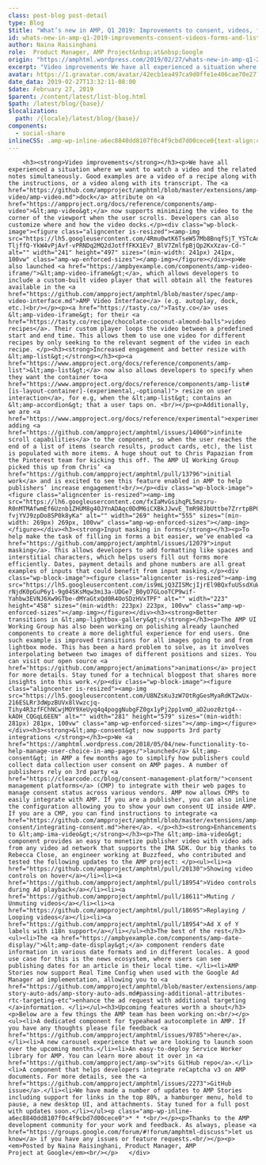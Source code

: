 ```yaml
---
class: post-blog post-detail
type: Blog
$title: "What’s new in AMP, Q1 2019: Improvements to consent, videos, forms and lists"
id: whats-new-in-amp-q1-2019-improvements-consent-videos-forms-and-lists
author: Naina Raisinghani
role:  Product Manager, AMP Project&nbsp;at&nbsp;Google
origin: "https://amphtml.wordpress.com/2019/02/27/whats-new-in-amp-q1-2019-improvements-consent-videos-forms-and-lists/amp/"
excerpt: "Video improvements We have all experienced a situation where we want to watch a video and the related notes simultaneously. Good examples are a video of a recipe along with the instructions, or a video along with its transcript. The dock attribute on &#60;amp-video&#62; now supports minimizing the video to the corner of the viewport [&#8230;]"
avatar: https://1.gravatar.com/avatar/42ecb1ea497ca9d0ffe1e406cae70e27?s=96&d=identicon&r=G
date_data: 2019-02-27T13:32:11-08:00
$date: February 27, 2019
$parent: /content/latest/list-blog.html
$path: /latest/blog/{base}/
$localization:
  path: /{locale}/latest/blog/{base}/
components:
  - social-share
inlineCSS: .amp-wp-inline-a6ec8840dd8107f0c4f9cbd7d00cece0{text-align:center;}
---
```


<div class="amp-wp-article-content">

		<h3><strong>Video improvements</strong></h3><p>We have all experienced a situation where we want to watch a video and the related notes simultaneously. Good examples are a video of a recipe along with the instructions, or a video along with its transcript. The <a href="https://github.com/ampproject/amphtml/blob/master/extensions/amp-video/amp-video.md">dock</a> attribute on <a href="https://ampproject.org/docs/reference/components/amp-video">&lt;amp-video&gt;</a> now supports minimizing the video to the corner of the viewport when the user scrolls. Developers can also customize where and how the video docks.</p><div class="wp-block-image"><figure class="aligncenter is-resized"><amp-img src="https://lh5.googleusercontent.com/4Rmu0wtK6TseW57Mb8BnqfSjT_YSTcAdBa5ZYQ8XJUtyxmpyglWPAx8QBg2ED2VLAbKvi-TljffQ-YkW4vPjAvf-vPRNDq2MQ2dJotffFKX1Ev7_BlV7ZmlfpBjQp2KxXzav-Cd-" alt="" width="241" height="497" sizes="(min-width: 241px) 241px, 100vw" class="amp-wp-enforced-sizes"></amp-img></figure></div><p>We also launched <a href="https://ampbyexample.com/components/amp-video-iframe/">&lt;amp-video-iframe&gt;</a>, which allows developers to include a custom-built video player that will obtain all the features available in the <a href="https://github.com/ampproject/amphtml/blob/master/spec/amp-video-interface.md">AMP Video Interface</a> (e.g. autoplay, dock, etc.)<br/></p><p><a href="https://tasty.co/">Tasty.co</a> uses &lt;amp-video-iframe&gt; for their <a href="https://tasty.co/recipe/chocolate-coconut-almond-balls">video recipes</a>. Their custom player loops the video between a predefined start and end time. This allows them to use one video for different recipes by only seeking to the relevant segment of the video in each recipe. </p><h3><strong>Increased engagement and better resize with &lt;amp-list&gt;</strong></h3><p><a href="https://www.ampproject.org/docs/reference/components/amp-list">&lt;amp-list&gt;</a> now also allows developers to specify when they want the container to<a href="https://www.ampproject.org/docs/reference/components/amp-list#[is-layout-container]-(experimental,-optional)"> resize on user interaction</a>, for e.g, when the &lt;amp-list&gt; contains an &lt;amp-accordion&gt; that a user taps on. <br/></p><p>Additionally, we are <a href="https://www.ampproject.org/docs/reference/experimental">experimentally</a> adding <a href="https://github.com/ampproject/amphtml/issues/14060">infinite scroll capabilities</a> to the component, so when the user reaches the end of a list of items (search results, product cards, etc), the list is populated with more items. A huge shout out to Chris Papazian from the Pinterest team for kicking this off. The AMP UI Working Group picked this up from Chris’ <a href="https://github.com/ampproject/amphtml/pull/13796">initial work</a> and is excited to see this feature enabled in AMP to help publishers’ increase engagement!<br/></p><div class="wp-block-image"><figure class="aligncenter is-resized"><amp-img src="https://lh6.googleusercontent.com/fxIaMvGsihqPL5mzsru-R0nMTMAfwmEf6Uznb1ZHUM8g4OJYnADAqc0DdM6iCXBkJJwvE_TmR98JbUttbe7ZrrtpBP0nc3Xv6npmu6J5r52NOcwb0p3-fvjYVJ9zpDo8SP0k8yKa" alt="" width="269" height="555" sizes="(min-width: 269px) 269px, 100vw" class="amp-wp-enforced-sizes"></amp-img></figure></div><h3><strong>Input masking in forms</strong></h3><p>To help make the task of filling in forms a bit easier, we’ve enabled <a href="https://github.com/ampproject/amphtml/issues/12079">input masking</a>. This allows developers to add formatting like spaces and interstitial characters, which helps users fill out forms more efficiently. Dates, payment details and phone numbers are all great examples of inputs that could benefit from input masking.</p><div class="wp-block-image"><figure class="aligncenter is-resized"><amp-img src="https://lh5.googleusercontent.com/is9mLjQ3ZISMcjIjrEl9BQxfuUSsdXuWnQCuKfk_-rNjdK0pGuP6y1-9g04SKsMqw3mi3a-UDGe7_B0yO7GLooTCP9wif-Yahbw3EVNJ6Xw9GTbe-dMYaGtxQd0R4OoSDzHVxTPF" alt="" width="223" height="458" sizes="(min-width: 223px) 223px, 100vw" class="amp-wp-enforced-sizes"></amp-img></figure></div><h3><strong>Better transitions in &lt;amp-lightbox-gallery&gt;</strong></h3><p>The AMP UI Working Group has also been working on polishing already launched components to create a more delightful experience for end users. One such example is improved transitions for all images going to and from lightbox mode. This has been a hard problem to solve, as it involves interpolating between two images of different positions and sizes. You can visit our open source <a href="https://github.com/ampproject/animations">animations</a> project for more details. Stay tuned for a technical blogpost that shares more insights into this work.</p><div class="wp-block-image"><figure class="aligncenter is-resized"><amp-img src="https://lh5.googleusercontent.com/U8NZsKu3zW7OtRgGesMyaRdKT2wUx-216ESLRr3dWpzBUVx8lVwzcjq-Tihy4R3zfFChNCwjMOY9XeUyq4q4poggNubgFZ0gx1yPj2pp1vmO_aD2uoz0ztg4--kAOH_CQGqL6EEN" alt="" width="281" height="579" sizes="(min-width: 281px) 281px, 100vw" class="amp-wp-enforced-sizes"></amp-img></figure></div><h3><strong>&lt;amp-consent&gt; now supports 3rd party integrations </strong></h3><p>We <a href="https://amphtml.wordpress.com/2018/05/04/new-functionality-to-help-manage-user-choice-in-amp-pages/">launched</a> &lt;amp-consent&gt; in AMP a few months ago to simplify how publishers could collect data collection user consent on AMP pages. A number of publishers rely on 3rd party <a href="https://clearcode.cc/blog/consent-management-platform/">consent management platforms</a> (CMP) to integrate with their web pages to manage consent status across various vendors. AMP now allows CMPs to easily integrate with AMP. If you are a publisher, you can also inline the configuration allowing you to show your own consent UI inside AMP. If you are a CMP, you can find instructions to integrate <a href="https://github.com/ampproject/amphtml/blob/master/extensions/amp-consent/integrating-consent.md">here</a>. </p><h3><strong>Enhancements to &lt;amp-ima-video&gt;</strong></h3><p>The &lt;amp-ima-video&gt; component provides an easy to monetize publisher video with video ads from any video ad network that supports the IMA SDK. Our big thanks to Rebecca Close, an engineer working at Buzzfeed, who contributed and tested the following updates to the AMP project: </p><ul><li><a href="https://github.com/ampproject/amphtml/pull/20130">Showing video controls on hover</a></li><li><a href="https://github.com/ampproject/amphtml/pull/18954">Video controls during Ad playback</a></li><li><a href="https://github.com/ampproject/amphtml/pull/18611">Muting / Unmuting videos</a></li><li><a href="https://github.com/ampproject/amphtml/pull/18695">Replaying / Looping videos</a></li><li><a href="https://github.com/ampproject/amphtml/pull/18954">Ad X of Y labels with i18n support</a></li></ul><h3>The best of the rest</h3><ul><li>The <a href="https://ampbyexample.com/components/amp-date-display/">&lt;amp-date-display&gt;</a> component renders date information in various date formats and in different locales. A good use case for this is the news ecosystem, where users can see publishing dates for an article in their local time. </li><li>AMP Stories now support Real Time Config when used with the Google Ad Manager ad implementation, allowing you to <a href="https://github.com/ampproject/amphtml/blob/master/extensions/amp-story-auto-ads/amp-story-auto-ads.md#passing-additional-attributes-rtc-targeting-etc">enhance the ad request with additional targeting </a>information. </li></ul><h3>Upcoming features worth a shout</h3><p>Below are a few things the AMP team has been working on:<br/></p><ul><li>A dedicated component for typeahead autocomplete in AMP. If you have any thoughts please file feedback <a href="https://github.com/ampproject/amphtml/issues/9785">here</a>. </li><li>A new carousel experience that we are looking to launch soon over the upcoming months.</li><li>An easy-to-deploy Service Worker library for AMP. You can learn more about it over in <a href="https://github.com/ampproject/amp-sw">its GitHub repo</a>.</li><li>A component that helps developers integrate reCaptcha v3 on AMP documents. For more details, see the <a href="https://github.com/ampproject/amphtml/issues/2273">GitHub issue</a>.</li><li>We have made a number of updates to AMP Stories including support for links in the top 80%, a hamburger menu, hold to pause, a new desktop UI, and attachments. Stay tuned for a full post with updates soon.</li></ul><p class="amp-wp-inline-a6ec8840dd8107f0c4f9cbd7d00cece0">* * *<br/></p><p>Thanks to the AMP development community for your work and feedback. As always, please <a href="https://groups.google.com/forum/#!forum/amphtml-discuss">let us know</a> if you have any issues or feature requests.<br/></p><p><em>Posted by Naina Raisinghani, Product Manager, AMP Project at Google</em><br/></p>	</div>

	

</div>

